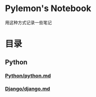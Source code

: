 Pylemon's Notebook
==================

用这种方式记录一些笔记

# 目录

## Python

### [Python/python.md](/pylemon/notebook/blob/master/python.md)
### [Django/django.md](/pylemon/notebook/blob/master/django.md)

